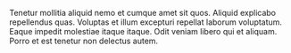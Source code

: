 Tenetur mollitia aliquid nemo et cumque amet sit quos. Aliquid explicabo repellendus quas. Voluptas et illum excepturi repellat laborum voluptatum. Eaque impedit molestiae itaque itaque. Odit veniam libero qui et aliquam. Porro et est tenetur non delectus autem.